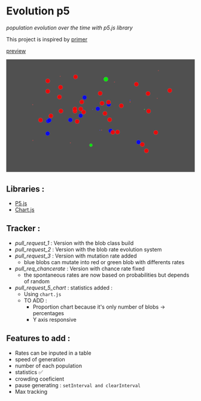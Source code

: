 # Evolution p5
_population evolution over the time with p5.js library_

This project is inspired by [primer](https://www.youtube.com/channel/UCKzJFdi57J53Vr_BkTfN3uQ "Primer's channel") 

[preview](https://editor.p5js.org/Sulay35/full/mzlkp4mo "P5.js web editor preview")

![alt text][image1]

[image1]:https://github.com/Sulay35/evolution_p5/blob/master/images/Capture.PNG "blobs are happy"

## Libraries :
+ [P5.js](https://p5js.org/ "P5.js library for creative coding")
+ [Chart.js](https://www.chartjs.org/ "Chart.js library flexible JavaScript charting")


## Tracker :
+ _pull_request_1_ : Version with the blob class build
+ _pull_request_2_ : Version with the blob rate evolution system 
+ _pull_request_3_ : Version with mutation rate added 
  - blue blobs can mutate into red or green blob with differents rates
+ _pull_req_chancerate_ : Version with chance rate fixed 
  - the spontaneous rates are now based on probabilities but depends of random
+ _pull_request_5_chart_ : statistics added :
  - Using `chart.js`
  - TO ADD : 
    + Proportion chart because it's only number of blobs -> percentages
    + Y axis responsive
  
## Features to add :
+ Rates can be inputed in a table
+ speed of generation 
+ number of each population
+ statistics ✅
+ crowding coeficient
+ pause generating : `setInterval and clearInterval`
+ Max tracking

